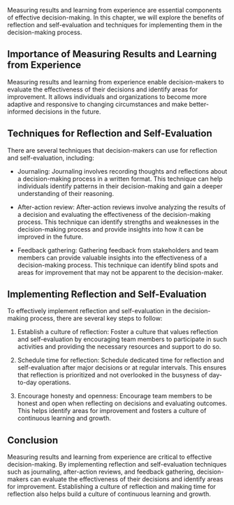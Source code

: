 
Measuring results and learning from experience are essential components of effective decision-making. In this chapter, we will explore the benefits of reflection and self-evaluation and techniques for implementing them in the decision-making process.

Importance of Measuring Results and Learning from Experience
------------------------------------------------------------

Measuring results and learning from experience enable decision-makers to evaluate the effectiveness of their decisions and identify areas for improvement. It allows individuals and organizations to become more adaptive and responsive to changing circumstances and make better-informed decisions in the future.

Techniques for Reflection and Self-Evaluation
---------------------------------------------

There are several techniques that decision-makers can use for reflection and self-evaluation, including:

* Journaling: Journaling involves recording thoughts and reflections about a decision-making process in a written format. This technique can help individuals identify patterns in their decision-making and gain a deeper understanding of their reasoning.

* After-action review: After-action reviews involve analyzing the results of a decision and evaluating the effectiveness of the decision-making process. This technique can identify strengths and weaknesses in the decision-making process and provide insights into how it can be improved in the future.

* Feedback gathering: Gathering feedback from stakeholders and team members can provide valuable insights into the effectiveness of a decision-making process. This technique can identify blind spots and areas for improvement that may not be apparent to the decision-maker.

Implementing Reflection and Self-Evaluation
-------------------------------------------

To effectively implement reflection and self-evaluation in the decision-making process, there are several key steps to follow:

1. Establish a culture of reflection: Foster a culture that values reflection and self-evaluation by encouraging team members to participate in such activities and providing the necessary resources and support to do so.

2. Schedule time for reflection: Schedule dedicated time for reflection and self-evaluation after major decisions or at regular intervals. This ensures that reflection is prioritized and not overlooked in the busyness of day-to-day operations.

3. Encourage honesty and openness: Encourage team members to be honest and open when reflecting on decisions and evaluating outcomes. This helps identify areas for improvement and fosters a culture of continuous learning and growth.

Conclusion
----------

Measuring results and learning from experience are critical to effective decision-making. By implementing reflection and self-evaluation techniques such as journaling, after-action reviews, and feedback gathering, decision-makers can evaluate the effectiveness of their decisions and identify areas for improvement. Establishing a culture of reflection and making time for reflection also helps build a culture of continuous learning and growth.
